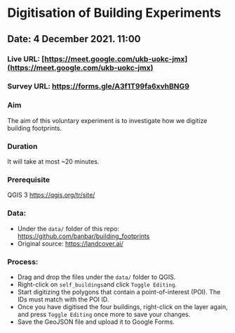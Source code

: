 # Digitisation of Building Experiments
## Date: 4 December 2021. 11:00
### Live URL: [https://meet.google.com/ukb-uokc-jmx](https://meet.google.com/ukb-uokc-jmx)
### Survey URL: https://forms.gle/A3f1T99fa6xvhBNG9

### Aim
The aim of this voluntary experiment is to investigate how we digitize building footprints.

### Duration
It will take at most ~20 minutes.

### Prerequisite
QGIS 3 https://qgis.org/tr/site/

### Data:
* Under the `data/` folder of this repo:	https://github.com/banbar/building_footprints
* Original source: https://landcover.ai/

### Process:
*	Drag and drop the files under the `data/` folder to QGIS.
* Right-click on `self_buildings`and click `Toggle Editing`.
* Start digitizing the polygons that contain a point-of-interest (POI). The IDs must match with the POI ID.
* Once you have digitised the four buildings, right-click on the layer again, and press `Toggle Editing` once more to save your changes.
* Save the GeoJSON file and upload it to Google Forms.
